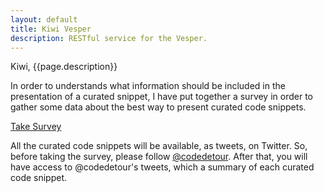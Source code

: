 ```yaml
---
layout: default
title: Kiwi Vesper
description: RESTful service for the Vesper.
---
```


Kiwi, {{page.description}}

In order to understands what information should be included in the presentation of a curated snippet, 
I have put together a survey in order to gather some data about the best way to present curated code snippets.

[Take Survey](http://goo.gl/vhg140)


All the curated code snippets will be available, as tweets, on Twitter. So, before taking the survey, 
please follow [@codedetour](https://twitter.com/codedetour). After that, you will have access to 
@codedetour's tweets, which a summary of each curated code snippet.
 